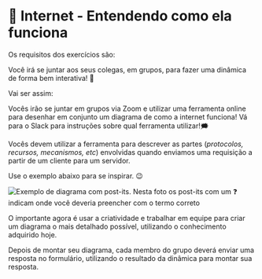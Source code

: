 # :pencil: Internet - Entendendo como ela funciona



Os requisitos dos exercícios são:

Você irá se juntar aos seus colegas, em grupos, para fazer uma dinâmica de forma bem interativa! 🎎

Vai ser assim:

Vocês irão se juntar em grupos via Zoom e utilizar uma ferramenta online para desenhar em conjunto um diagrama de como a internet funciona! Vá para o Slack para instruções sobre qual ferramenta utilizar!🗯

Vocês devem utilizar a ferramenta para descrever as partes (_protocolos, recursos, mecanismos, etc_) envolvidas quando enviamos uma requisição a partir de um cliente para um servidor.

Use o exemplo abaixo para se inspirar. 😉

<img src="https://content-assets.betrybe.com/prod/Exemplo%20de%20diagrama%20com%20post-its.jpeg" alt="Exemplo de diagrama com post-its. Nesta foto os post-its com um ❓ indicam onde você deveria preencher com o termo correto"/>

O importante agora é usar a criatividade e trabalhar em equipe para criar um diagrama o mais detalhado possível, utilizando o conhecimento adquirido hoje.

Depois de montar seu diagrama, cada membro do grupo deverá enviar uma resposta no formulário, utilizando o resultado da dinâmica para montar sua resposta.

